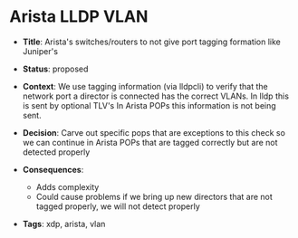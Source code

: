 # Arista LLDP VLAN

* **Title**: Arista's switches/routers to not give port tagging formation like Juniper's

* **Status**: proposed

* **Context**: We use tagging information (via lldpcli) to verify that the network port a director is connected has the correct VLANs. In lldp this is sent by optional TLV's In Arista POPs this information is not being sent.

* **Decision**: Carve out specific pops that are exceptions to this check so we can continue in Arista POPs that are tagged correctly but are not detected properly

* **Consequences**:
  * Adds complexity
  * Could cause problems if we bring up new directors that are not tagged properly, we will not detect properly

* **Tags**: xdp, arista, vlan
